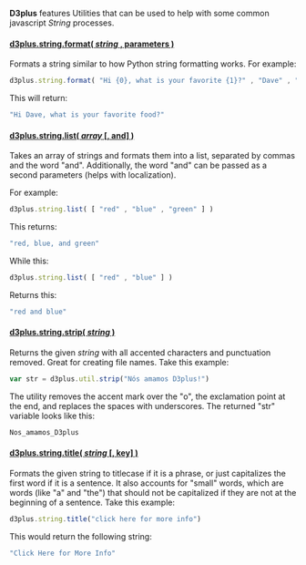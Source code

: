 **D3plus** features Utilities that can be used to help with some common javascript *String* processes.

#### <a name="title" href="#wiki-title">d3plus.string.format( *string* , parameters )</a>

Formats a string similar to how Python string formatting works. For example:

```js
d3plus.string.format( "Hi {0}, what is your favorite {1}?" , "Dave" , "food" )
```

This will return:

```js
"Hi Dave, what is your favorite food?"
```

#### <a name="title" href="#wiki-title">d3plus.string.list( *array* [, and] )</a>

Takes an array of strings and formats them into a list, separated by commas and the word "and". Additionally, the word "and" can be passed as a second parameters (helps with localization).

For example:

```js
d3plus.string.list( [ "red" , "blue" , "green" ] )
```

This returns:

```js
"red, blue, and green"
```

While this:

```js
d3plus.string.list( [ "red" , "blue" ] )
```

Returns this:

```js
"red and blue"
```

#### <a name="strip" href="#wiki-strip">d3plus.string.strip( *string* )</a>

Returns the given *string* with all accented characters and punctuation removed. Great for creating file names. Take this example:

```js
var str = d3plus.util.strip("Nós amamos D3plus!")
```

The utility removes the accent mark over the "o", the exclamation point at the end, and replaces the spaces with underscores. The returned "str" variable looks like this:

```js
Nos_amamos_D3plus
```

#### <a name="title" href="#wiki-title">d3plus.string.title( *string* [, key] )</a>

Formats the given string to titlecase if it is a phrase, or just capitalizes the first word if it is a sentence. It also accounts for "small" words, which are words (like "a" and "the") that should not be capitalized if they are not at the beginning of a sentence. Take this example:

```js
d3plus.string.title("click here for more info")
```

This would return the following string:

```js
"Click Here for More Info"
```
